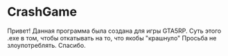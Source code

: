 # CrashGame
Привет! Данная программа была создана для игры GTA5RP.
Суть этого .ехе в том, чтобы откатывать на то, что якобы "крашнуло"
Просьба не злоупотреблять.
Спасибо.
